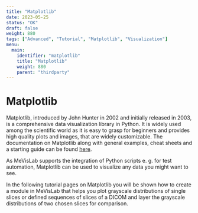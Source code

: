 ```yaml
---
title: "Matplotlib"
date: 2023-05-25
status: "OK"
draft: false
weight: 880
tags: ["Advanced", "Tutorial", "Matplotlib", "Visualization"]
menu: 
  main:
    identifier: "matplotlib"
    title: "Matplotlib"
    weight: 880
    parent: "thirdparty"
---
```

# Matplotlib

Matplotlib, introduced by John Hunter in 2002 and initially released in 2003, is a comprehensive data visualization library in Python. It is widely used among the scientific world as it is easy to grasp for beginners and provides high quality plots and images, that are widely customizable. The documentation on Matplotlib along with general examples, cheat sheets and a starting guide can be found [here](https://matplotlib.org/).

As MeVisLab supports the integration of Python scripts e. g. for test automation, Matplotlib can be used to visualize any data you might want to see. 

In the following tutorial pages on Matplotlib you will be shown how to create a module in MeVisLab that helps you plot grayscale distributions of single slices or defined sequences of slices of a DICOM and layer the grayscale distributions of two chosen slices for comparison. 